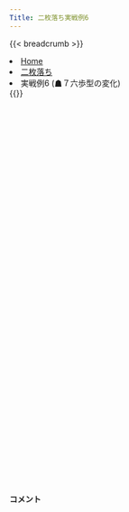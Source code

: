 ```yaml
---
Title: 二枚落ち実戦例6
---
```

{{< breadcrumb >}}
  <li class="breadcrumb-item"><a href="/shogi-beginners/">Home</a></li>
  <li class="breadcrumb-item"><a href="/shogi-beginners/2mai/">二枚落ち</a></li>
  <li class="breadcrumb-item active" aria-current="page">実戦例6 (☗７六歩型の変化)</li>
{{</ breadcrumb >}}
<div class="row pt-3">
  <div class="col-sm" tabindex="-1">
    <script id="example-kif" type="text/plain">
手合割：二枚落ち
下手：下手
上手：上手
手数----指手---------消費時間--
*<ruby>二歩<rt>にふ</rt></ruby><ruby>突<rt>つ</rt></ruby>き<ruby>定跡<rt>じょうせき</rt></ruby>の<ruby>勝<rt>か</rt></ruby>ち<ruby>方<rt>かた</rt></ruby>をおぼえましょう。
*<div class="text-center"><img class="img-fluid pt-3 w-50" src="/shogi-beginners/img/cat36.webp"></div>
   1 ６二銀(71)
   2 ７六歩(77)
   3 ５四歩(53)
   4 ４六歩(47)
   5 ５三銀(62)
   6 ４五歩(46)
   7 ３二金(41)
   8 ３六歩(37)
   9 ５二玉(51)
  10 ４八銀(39)
  11 ６四歩(63)
  12 ４七銀(48)
  13 ６三玉(52)
  14 ３五歩(36)
  15 ２二銀(31)
  16 ３八飛(28)
  17 ７四歩(73)
  18 ３四歩(35)
  19 同　歩(33)
  20 同　飛(38)
  21 ３三歩打
  22 ３六飛(34)
  23 ６二金(61)
  24 ３七桂(29)
  25 ７三金(62)
  26 ７八金(69)
  27 ６五歩(64)
  28 ６九玉(59)
  29 ６四金(73)
  30 ５八金(49)
  31 ７三桂(81)
  32 ６八銀(79)
  33 ７五歩(74)
  34 同　歩(76)
  35 同　金(64)
  36 ７六歩打
  37 ７四金(75)
  38 ９六歩(97)
  39 ９四歩(93)
  40 ４六銀(47)
  41 ６四金(74)
  42 ５六歩(57)
  43 ８四歩(83)
  44 ３五銀(46)
  45 ８五歩(84)
  46 ４四歩(45)
  47 ５五歩(54)
  48 ４六飛(36)
  49 ４四歩(43)
  50 同　銀(35)
  51 同　銀(53)
  52 同　飛(46)
  53 ４三歩打
  54 ６四飛(44)
  55 同　玉(63)
  56 ５五角(88)
  57 ６三玉(64)
  58 ５四銀打
  59 ７四玉(63)
  60 ７五歩(76)
  61 ８三玉(74)
  62 ７四金打
  63 ９二玉(83)
  64 ７三角成(55)
  65 ３九飛打
  66 ５九銀(68)
  67 ８二銀打
  68 ８四桂打
  69 ９三玉(92)
  70 ８二馬(73)
  71 同　玉(93)
  72 ７二桂成(84)
  73 ９二玉(82)
  74 ８三銀打
  75 ９三玉(92)
  76 ９四銀成(83)
  77 同　玉(93)
  78 ９五歩(96)
  79 ９三玉(94)
  80 ９四歩(95)
  81 ９二玉(93)
  82 ９三歩成(94)
  83 投了      
*<a href="/shogi-beginners/2mai/example7/">
*<ruby>次<rt>つぎ</rt></ruby>の<ruby>棋譜<rt>きふ</rt></ruby>を<ruby>見<rt>み</rt></ruby>よう！
*<div class="text-center"><img class="img-fluid pt-3 w-50" src="/shogi-beginners/img/cat1.webp"></div></a>
まで82手で下手の勝ち
    </script>
    <svg id="example" class="board" xmlns="http://www.w3.org/2000/svg" viewBox="0,0,400,540"></svg>
  </div>
  <div class="col-sm">
    <h4 class="pt-3">コメント</h4>
    <div id="comment"></div>
  </div>
</div>
